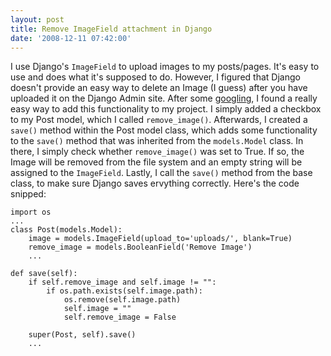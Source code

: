```yaml
---
layout: post
title: Remove ImageField attachment in Django
date: '2008-12-11 07:42:00'
---
```


I use Django's `ImageField` to upload images to my posts/pages. It's easy to use and does what it's supposed to do. However, I figured that Django doesn't provide an easy way to delete an Image (I guess) after you have uploaded it on the Django Admin site. After some [googling](http://www.djangosnippets.org/snippets/894/ "Title"), I found a really easy way to add this functionality to my project. I simply added a checkbox to my Post model, which I called `remove_image()`. Afterwards, I created a `save()` method within the Post model class, which adds some functionality to the `save()` method that was inherited from the `models.Model` class. In there, I simply check whether `remove_image()` was set to True. If so, the Image will be removed from the file system and an empty string will be assigned to the `ImageField`. Lastly, I call the `save()` method from the base class, to make sure Django saves ervything correctly. Here's the code snipped:

```language-python
import os
...
class Post(models.Model):
    image = models.ImageField(upload_to='uploads/', blank=True)
    remove_image = models.BooleanField('Remove Image')
    ...

def save(self):
    if self.remove_image and self.image != "":
        if os.path.exists(self.image.path):
            os.remove(self.image.path)
            self.image = ""
            self.remove_image = False
		
    super(Post, self).save()
    ...
```